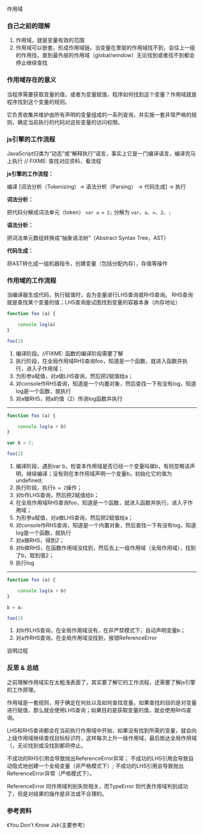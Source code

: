 作用域

### 自己之前的理解
1. 作用域，就是变量有效的范围
1. 作用域可以嵌套，形成作用域链。当变量在里层的作用域找不到，会往上一级的作用找，直到最外层的作用域（global/window）无论找到或者找不到都会停止继续查找

### 作用域存在的意义

当程序需要获取变量的值，或者为变量赋值，程序如何找到这个变量？作用域就是程序找到这个变量的规则。

它负责收集并维护由所有声明的变量组成的一系列查询，并实施一套非常严格的规则，确定当前执行的代码对这些变量的访问权限。


### js引擎的工作流程

JavaScript归类为“动态”或“解释执行”语言，事实上它是一门编译语言，编译完马上执行
// FIXME: 查找对应资料，看流程

**js引擎的工作流程：**

编译 [词法分析（Tokenizing）-> 语法分析（Parsing） -> 代码生成] -> 执行

**词法分析：**

把代码分解成词法单元（token）
```var a = 2;``` 分解为 ```var```、```a```、```=```、```2```、```;```

**语法分析：**

把词法单元数组转换成“抽象语法树”（Abstract Syntax Tree，AST）

**代码生成：**

将AST转化成一组机器指令，创建变量（包括分配内存），存值等操作

### 作用域的工作流程

当编译器生成代码，执行赋值时，会为变量进行LHS查询或RHS查询。
RHS查询就是查找某个变量的值；LHS查询是试图找到变量的容器本身（内存地址）


```javascript
function foo (a) {

	console.log(a)
}

foo(2)
```

1. 编译阶段。//FIXME: 函数的编译阶段需要了解
1. 执行阶段，在全局作用域RHS查询foo，知道是一个函数，就进入函数并执行，进入子作用域；
1. 为形参a赋值，对a做LHS查询，然后把2赋值给a；
1. 对console作RHS查询，知道是一个内置对象，然后查找一下有没有log，知道log是一个函数，就执行
1. 对a做RHS，把a的值（2）传进log函数并执行

---

```javascript
function foo (a) {

	console.log(a + b)
}

var b = 2;

foo(2)
```

1. 编译阶段，遇到var b，检查本作用域是否已经一个变量叫做b，有则忽略该声明，继续编译；没有则在本作用域声明一个变量b，初始化它的值为undefined;
1. 执行阶段，执行```b = 2```操作；
1. 对b作LHS查询，然后把2赋值给b；
1. 在全局作用域RHS查询foo，知道是一个函数，就进入函数并执行，进入子作用域；
1. 为形参a赋值，对a做LHS查询，然后把2赋值给a；
1. 对console作RHS查询，知道是一个内置对象，然后查找一下有没有log，知道log是一个函数，就执行
1. 对a做RHS，得到2；
1. 对b做RHS，在函数作用域没找到，然后去上一级作用域（全局作用域），找到了b，取到值2；
1. 执行log

---

```javascript
function foo (a) {

	console.log(a + b)
}

b = a;

foo(2)
```

1. 对b作LHS查询，在全局作用域没有，在非严禁模式下，自动声明变量b；
1. 对a作RHS查询，在全局作用域没找到，报错ReferenceError

说明过程

### 反思 & 总结

之前理解作用域实在太粗浅表面了，其实要了解它的工作流程，还需要了解js引擎的工作原理。

作用域是一套规则，用于确定在何处以及如何查找变量。如果查找的目的是对变量进行赋值，那么就会使用LHS查询；如果目的是获取变量的值，就会使用RHS查询。

LHS和RHS查询都会在当前执行作用域中开始，如果没有找到所需的变量，就会向上级作用域继续查找目标标识符，这样每次上升一级作用域，最后抵达全局作用域（，无论找到或没找到都将停止。

不成功的RHS引用会导致抛出ReferenceError异常；
不成功的LHS引用会导致自动隐式地创建一个全局变量（非严格模式下）;
不成功的LHS引用会导致抛出ReferenceError异常（严格模式下）。

ReferenceError 同作用域判别失败相关，而TypeError 则代表作用域判别成功了，但是对结果的操作是非法或不合理的。

### 参考资料
《You Don't Know Js》（主要参考）